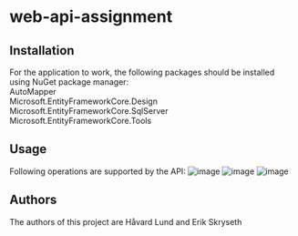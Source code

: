 # web-api-assignment
## Installation
For the application to work, the following packages should be installed using NuGet package manager:<br />
AutoMapper<br />
Microsoft.EntityFrameworkCore.Design <br />
Microsoft.EntityFrameworkCore.SqlServer <br />
Microsoft.EntityFrameworkCore.Tools <br />

## Usage
Following operations are supported by the API:
![image](https://user-images.githubusercontent.com/122644940/222709459-f63981e7-0c00-4992-8eaa-4c105fe65456.png)
![image](https://user-images.githubusercontent.com/122644940/222709694-956f88b8-9ce5-4426-a7e0-9c60324c8324.png)
![image](https://user-images.githubusercontent.com/122644940/222709748-153d5896-de56-4854-a293-c34d82f30a98.png)


## Authors
The authors of this project are Håvard Lund and Erik Skryseth
